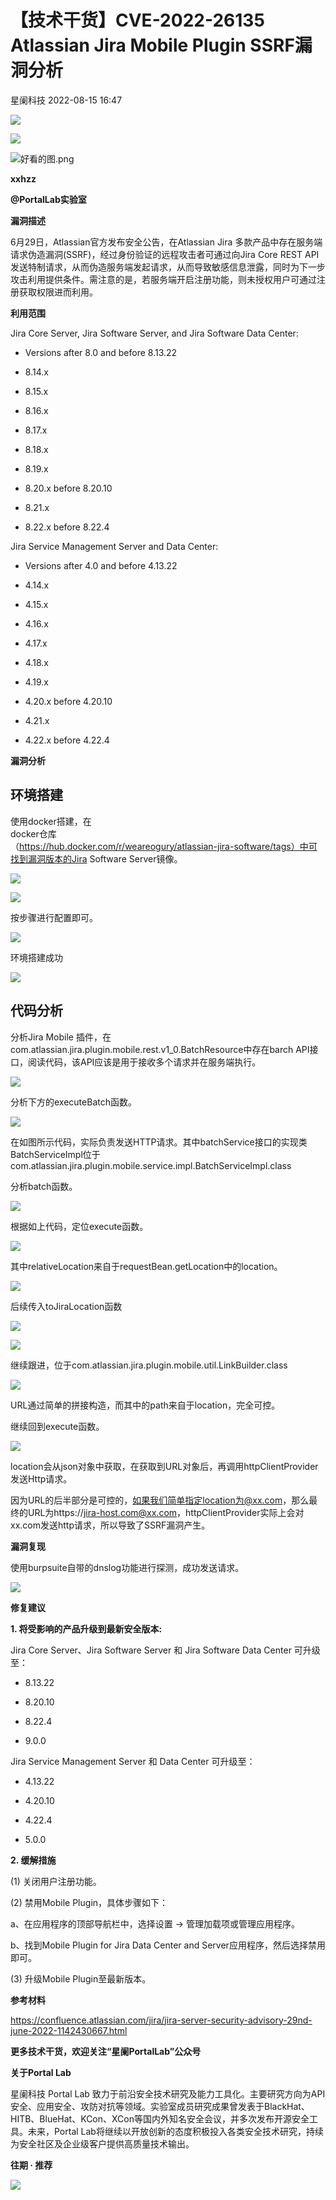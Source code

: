 #  【技术干货】CVE-2022-26135 Atlassian Jira Mobile Plugin SSRF漏洞分析   
 星阑科技   2022-08-15 16:47  
  
![](https://mmbiz.qpic.cn/mmbiz_gif/Cc8QqLUKOeiaFHTFtiatmEIxZQcXOHfyr6GOBM88IeMm28ybjSAHEJKicuQxPxN5L5NFZ5mza2NOnuokf9ant2fUQ/640?wx_fmt=gif "")  
  
  
![](https://mmbiz.qpic.cn/mmbiz_png/wfFYMXc5G1NSkNgX8voWSJmuSUlcQtsLKWSxBUmsxRCOqbNibhhXFuhtfXiak5ibYGMcEGD9yzzIy4qVq1Q5a63IQ/640?wx_fmt=png&wxfrom=5&wx_lazy=1&wx_co=1 "")  
  
![](https://mmbiz.qpic.cn/mmbiz_png/wfFYMXc5G1NSkNgX8voWSJmuSUlcQtsLgZE9TXJrsxHuabVS0UbocSyplzJJ0pxtQQZpAzIBdZwlByjZ3qUUAQ/640?wx_fmt=png&wxfrom=5&wx_lazy=1&wx_co=1 "好看的图.png")  
  
**xxhzz**  
  
**@PortalLab实验室**  
  
**漏洞描述**  
  
6月29日，Atlassian官方发布安全公告，在Atlassian Jira 多款产品中存在服务端请求伪造漏洞(SSRF)，经过身份验证的远程攻击者可通过向Jira Core REST API发送特制请求，从而伪造服务端发起请求，从而导致敏感信息泄露，同时为下一步攻击利用提供条件。需注意的是，若服务端开启注册功能，则未授权用户可通过注册获取权限进而利用。  
  
**利用范围**  
  
Jira Core Server, Jira Software Server, and Jira Software Data Center:  
- Versions after 8.0 and before 8.13.22  
  
- 8.14.x  
  
- 8.15.x  
  
- 8.16.x  
  
- 8.17.x  
  
- 8.18.x  
  
- 8.19.x  
  
- 8.20.x before 8.20.10  
  
- 8.21.x  
  
- 8.22.x before 8.22.4  
  
Jira Service Management Server and Data Center:  
- Versions after 4.0 and before 4.13.22  
  
- 4.14.x  
  
- 4.15.x  
  
- 4.16.x  
  
- 4.17.x  
  
- 4.18.x  
  
- 4.19.x  
  
- 4.20.x before 4.20.10  
  
- 4.21.x  
  
- 4.22.x before 4.22.4  
  
**漏洞分析**  
## 环境搭建  
  
使用docker搭建，在  
docker仓库  
（https://hub.docker.com/r/weareogury/atlassian-jira-software/tags）中可找到漏洞版本的Jira Software Server镜像。  
  
![](https://mmbiz.qpic.cn/mmbiz_png/wfFYMXc5G1M7FXyhczibyyTWCsdL4kB3tick02BzjGpxSC9l28ZXq4BHcQicSldsSdQdiallMejiaULYtQrsCdmG2Tg/640?wx_fmt=png "")  
  
![](https://mmbiz.qpic.cn/mmbiz_png/wfFYMXc5G1M7FXyhczibyyTWCsdL4kB3tQvrJKaMa9DR64ibrfSGxdFK5W0XjZA183BlXSDoYkfiagSGxHibaceZpg/640?wx_fmt=png "")  
  
按步骤进行配置即可。  
  
![](https://mmbiz.qpic.cn/mmbiz_png/wfFYMXc5G1M7FXyhczibyyTWCsdL4kB3tD3mwgxsyYttqZvj82IyaPLumpvJVJicOU5ePiauY7au47Jpia7ZQMQEaw/640?wx_fmt=png "")  
  
环境搭建成功  
  
![](https://mmbiz.qpic.cn/mmbiz_png/wfFYMXc5G1M7FXyhczibyyTWCsdL4kB3tCBic2G8FQXmkicICcbCtAz4nCNHfj1ODRXuppfRvbO6gLicQPvdgemHkg/640?wx_fmt=png "")  
## 代码分析  
  
分析Jira Mobile 插件，在com.atlassian.jira.plugin.mobile.rest.v1_0.BatchResource中存在barch API接口，阅读代码，该API应该是用于接收多个请求并在服务端执行。  
  
![](https://mmbiz.qpic.cn/mmbiz_png/wfFYMXc5G1M7FXyhczibyyTWCsdL4kB3tPTIA1doPLsfHibf99a4AOwPh3abQcLKsWvSDyZ98oSZYtaPiaCpshY7A/640?wx_fmt=png&wxfrom=5&wx_lazy=1&wx_co=1 "")  
  
分析下方的executeBatch函数。  
  
![](https://mmbiz.qpic.cn/mmbiz_png/wfFYMXc5G1M7FXyhczibyyTWCsdL4kB3twPz3vZZZxIlficIzF5IUS0JXLJQYicvOhKeBdlJjicofZbuFXazfJnibTQ/640?wx_fmt=png&wxfrom=5&wx_lazy=1&wx_co=1 "")  
  
  
在如图所示代码，实际负责发送HTTP请求。其中batchService接口的实现类BatchServiceImpl位于com.atlassian.jira.plugin.mobile.service.impl.BatchServiceImpl.class  
  
分析batch函数。  
  
![](https://mmbiz.qpic.cn/mmbiz_png/wfFYMXc5G1M7FXyhczibyyTWCsdL4kB3tPq7y9bvV1m96strQWyvmOYsuqzkzUXgaedKD2C7JNic3ETsoXjicAR8A/640?wx_fmt=png&wxfrom=5&wx_lazy=1&wx_co=1 "")  
  
  
根据如上代码，定位execute函数。  
  
![](https://mmbiz.qpic.cn/mmbiz_png/wfFYMXc5G1M7FXyhczibyyTWCsdL4kB3toGicq2lA9ONwreue4SlhEDgibq9znpy7NJzoXyRbumGfibiaySaUoABicxw/640?wx_fmt=png "")  
  
其中relativeLocation来自于requestBean.getLocation中的location。  
  
![](https://mmbiz.qpic.cn/mmbiz_png/wfFYMXc5G1M7FXyhczibyyTWCsdL4kB3twZYusgibHzmrDpPSrmbEwAltDpicibkGOqheV7XNvXnDDKDeHMwhCywIw/640?wx_fmt=png&wxfrom=5&wx_lazy=1&wx_co=1 "")  
  
后续传入toJiraLocation函数  
  
![](https://mmbiz.qpic.cn/mmbiz_png/wfFYMXc5G1M7FXyhczibyyTWCsdL4kB3toj3z0rbRNhBQ7pgsCJmC7Y9RdysLDNlcFqoGP0oK24fsmZKtWmHfQA/640?wx_fmt=png&wxfrom=5&wx_lazy=1&wx_co=1 "")  
  
![](https://mmbiz.qpic.cn/mmbiz_png/wfFYMXc5G1M7FXyhczibyyTWCsdL4kB3tkvJP5SUokdPJpuGib4P2aa7SgNU9nXppUUg5MJSoibzAiaLTokGEB2nnw/640?wx_fmt=png&wxfrom=5&wx_lazy=1&wx_co=1 "")  
  
继续跟进，位于com.atlassian.jira.plugin.mobile.util.LinkBuilder.class  
  
![](https://mmbiz.qpic.cn/mmbiz_png/wfFYMXc5G1M7FXyhczibyyTWCsdL4kB3tFWQGRapElMXZQhljwsbGMQuYoerWy43xDCHDwQicicmXYTEDFGA6ZR2Q/640?wx_fmt=png&wxfrom=5&wx_lazy=1&wx_co=1 "")  
  
URL通过简单的拼接构造，而其中的path来自于location，完全可控。  
  
继续回到execute函数。  
  
![](https://mmbiz.qpic.cn/mmbiz_png/wfFYMXc5G1M7FXyhczibyyTWCsdL4kB3tIN8KKmTaQeiaDQppbltAAIdCf9rqzjSaTOQRNT2fXedOhXVkQYRTRPQ/640?wx_fmt=png&wxfrom=5&wx_lazy=1&wx_co=1 "")  
  
location会从json对象中获取，在获取到URL对象后，再调用httpClientProvider发送Http请求。  
  
因为URL的后半部分是可控的，如果我们简单指定location为@xx.com，那么最终的URL为https://jira-host.com@xx.com，httpClientProvider实际上会对xx.com发送http请求，所以导致了SSRF漏洞产生。  
  
**漏洞复现**  
  
使用burpsuite自带的dnslog功能进行探测，成功发送请求。  
  
![](https://mmbiz.qpic.cn/mmbiz_png/wfFYMXc5G1M7FXyhczibyyTWCsdL4kB3tDictL1H1OibrgqNUfdGzrmNccG661dGXorodbT6bBHnia9y3nY9pEAj3g/640?wx_fmt=png&wxfrom=5&wx_lazy=1&wx_co=1 "")  
  
**修复建议**  
  
**1. 将受影响的产品升级到最新安全版本:**  
  
Jira Core Server、Jira Software Server 和 Jira Software Data Center 可升级至：  
- 8.13.22  
  
- 8.20.10  
  
- 8.22.4   
  
- 9.0.0  
  
Jira Service Management Server 和 Data Center 可升级至：  
- 4.13.22  
  
- 4.20.10  
  
- 4.22.4   
  
- 5.0.0  
  
**2. 缓解措施**  
  
(1) 关闭用户注册功能。  
  
(2) 禁用Mobile Plugin，具体步骤如下：  
  
a、在应用程序的顶部导航栏中，选择设置 -> 管理加载项或管理应用程序。  
  
b、找到Mobile Plugin for Jira Data Center and Server应用程序，然后选择禁用即可。  
  
(3) 升级Mobile Plugin至最新版本。  
  
**参考材料**  
  
https://confluence.atlassian.com/jira/jira-server-security-advisory-29nd-june-2022-1142430667.html  
  
  
  
**更多技术干货，欢迎关注“星阑PortalLab”公众号**  
  
  
  
**关于Portal Lab**  
  
星阑科技 Portal Lab 致力于前沿安全技术研究及能力工具化。主要研究方向为API 安全、应用安全、攻防对抗等领域。实验室成员研究成果曾发表于BlackHat、HITB、BlueHat、KCon、XCon等国内外知名安全会议，并多次发布开源安全工具。未来，Portal Lab将继续以开放创新的态度积极投入各类安全技术研究，持续为安全社区及企业级客户提供高质量技术输出。  
  
  
**往期 · 推荐**  
  
  
  
[](http://mp.weixin.qq.com/s?__biz=Mzg5NjEyMjA5OQ==&mid=2247492888&idx=1&sn=219ad26c37836f5cdefc5f41dea620c0&chksm=c0074884f770c192f60f651f3e0c6a0f293b38a59d9499a89cd1b9c2e2d8cbc4dd4620783ed1&scene=21#wechat_redirect)  
  
[](http://mp.weixin.qq.com/s?__biz=Mzg5NjEyMjA5OQ==&mid=2247492771&idx=1&sn=5bc86cbf62a83db69b1b1919ad86273b&chksm=c007493ff770c0290f199daef6b03bd09f9f85e35c5179c3ca8fe062623ecc27522b45850f0a&scene=21#wechat_redirect)  
  
[](http://mp.weixin.qq.com/s?__biz=Mzg5NjEyMjA5OQ==&mid=2247492691&idx=1&sn=7f4fdf863953280d024c2ae7144badff&chksm=c00749cff770c0d98d9848f5415e2c7b395add84d39e4ab51172549c024d36cfc80af23ad43e&scene=21#wechat_redirect)  
  
[](http://mp.weixin.qq.com/s?__biz=Mzg5NjEyMjA5OQ==&mid=2247492617&idx=1&sn=103b4a185c02f1435ddcc1778bd038e6&chksm=c0074995f770c08374efe7cda4e53a8991a867e2b1b73fe05f0f4a32335756a56c77483ee75f&scene=21#wechat_redirect)  
  
  
![](https://mmbiz.qpic.cn/mmbiz_gif/Cc8QqLUKOehwcHoxicoOah5mxDjLHMZ9RHUxNeibERphRXOj3AEupxt7JyOt3LF1RmmWQibYmicTv2DxM93iaEJhLxw/640?wx_fmt=gif&wxfrom=5&wx_lazy=1 "")  
  
